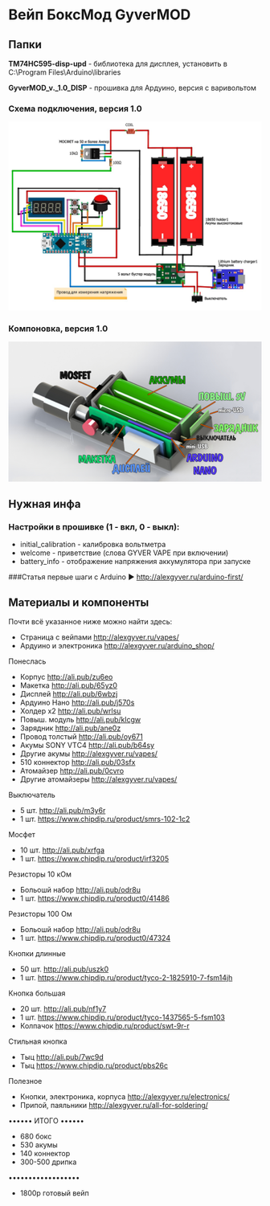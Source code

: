 # Вейп БоксМод GyverMOD

## Папки

**TM74HC595-disp-upd** - библиотека для дисплея, установить в C:\Program Files\Arduino\libraries
  
**GyverMOD_v._1.0_DISP** - прошивка для Ардуино, версия с варивольтом

### Схема подключения, версия 1.0
![GyverMOD 1.0](https://github.com/AlexGyver/GyverMOD/blob/master/scheme_1.0.jpg)

### Компоновка, версия 1.0
![GyverMOD 1.0](https://github.com/AlexGyver/GyverMOD/blob/master/images/comp1.jpg)

## Нужная инфа
### Настройки в прошивке (1 - вкл, 0 - выкл): 
* initial_calibration - калибровка вольтметра
* welcome - приветствие (слова GYVER VAPE при включении)
* battery_info - отображение напряжения аккумулятора при запуске

###Статья первые шаги с Arduino
► http://alexgyver.ru/arduino-first/

##  Материалы и компоненты
Почти всё указанное ниже можно найти здесь:
- Страница с вейпами http://alexgyver.ru/vapes/
- Ардуино и электроника http://alexgyver.ru/arduino_shop/

Понеслась
* Корпус http://ali.pub/zu6eo
* Макетка http://ali.pub/65yz0
* Дисплей http://ali.pub/6wbzj
* Ардуино Нано http://ali.pub/j570s
* Холдер х2 http://ali.pub/wrlsu
* Повыш. модуль http://ali.pub/klcgw
* Зарядник http://ali.pub/ane0z
* Провод толстый http://ali.pub/oy671
* Акумы SONY VTС4 http://ali.pub/b64sy
* Другие акумы http://alexgyver.ru/vapes/
* 510 коннектор http://ali.pub/03sfx
* Атомайзер http://ali.pub/0cvro
* Другие атомайзеры http://alexgyver.ru/vapes/

Выключатель
* 5 шт. http://ali.pub/m3y6r
* 1 шт. https://www.chipdip.ru/product/smrs-102-1c2

Мосфет
* 10 шт. http://ali.pub/xrfga
* 1 шт. https://www.chipdip.ru/product/irf3205

Резисторы 10 кОм
* Больошй набор http://ali.pub/odr8u
* 1 шт. https://www.chipdip.ru/product0/41486

Резисторы 100 Ом
* Больошй набор http://ali.pub/odr8u
* 1 шт. https://www.chipdip.ru/product0/47324

Кнопки длинные 
* 50 шт. http://ali.pub/uszk0
* 1 шт. https://www.chipdip.ru/product/tyco-2-1825910-7-fsm14jh

Кнопка большая 
* 20 шт. http://ali.pub/nf1y7
* 1 шт. https://www.chipdip.ru/product/tyco-1437565-5-fsm103
* Колпачок https://www.chipdip.ru/product/swt-9r-r

Стильная кнопка
* Тыц http://ali.pub/7wc9d
* Тыц https://www.chipdip.ru/product/pbs26c

Полезное
* Кнопки, электроника, корпуса http://alexgyver.ru/electronics/
* Припой, паяльники http://alexgyver.ru/all-for-soldering/

•••••• ИТОГО ••••••
* 680 бокс
* 530 акумы
* 140 коннектор
* 300-500 дрипка

••••••••••••••••••
* 1800р готовый вейп